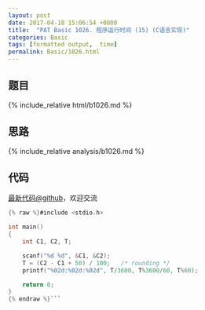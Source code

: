 ```yaml
---
layout: post
date: 2017-04-18 15:06:54 +0800
title:  "PAT Basic 1026. 程序运行时间 (15) (C语言实现)"
categories: Basic
tags: [formatted output,  time]
permalink: Basic/1026.html
---
```


## 题目

{% include_relative html/b1026.md %}

## 思路

{% include_relative analysis/b1026.md %}
## 代码

[最新代码@github](https://github.com/OliverLew/PAT/blob/master/PATBasic/1026.c)，欢迎交流
```c
{% raw %}#include <stdio.h>

int main()
{
    int C1, C2, T;

    scanf("%d %d", &C1, &C2);
    T = (C2 - C1 + 50) / 100;   /* rounding */
    printf("%02d:%02d:%02d", T/3600, T%3600/60, T%60);

    return 0;
}
{% endraw %}```